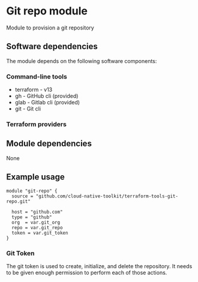 # Git repo module

Module to provision a git repository

## Software dependencies

The module depends on the following software components:

### Command-line tools

- terraform - v13
- gh - GitHub cli (provided)
- glab - Gitlab cli (provided)
- git - Git cli

### Terraform providers

## Module dependencies

None

## Example usage

```hcl-terraform
module "git-repo" {
  source = "github.com/cloud-native-toolkit/terraform-tools-git-repo.git"
  
  host = "github.com"
  type = "github"
  org  = var.git_org
  repo = var.git_repo
  token = var.git_token
}
```

### Git Token

The git token is used to create, initialize, and delete the repository. It needs to be given enough permission to perform each of those actions.
